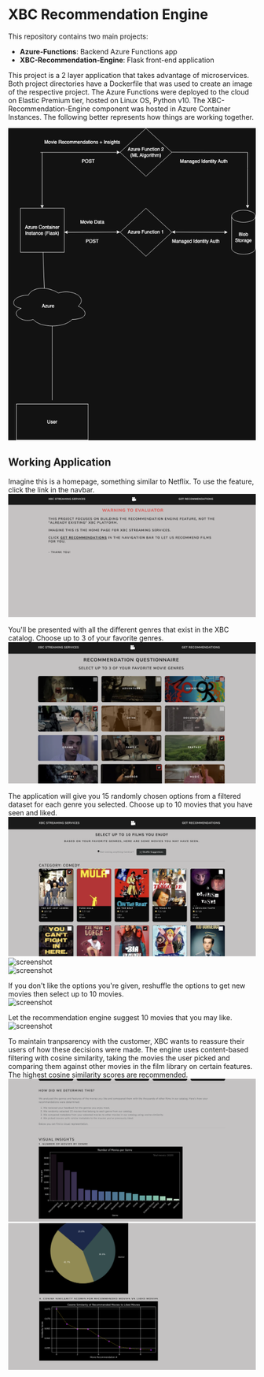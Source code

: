 # XBC Recommendation Engine  

This repository contains two main projects:  

- **Azure-Functions**: Backend Azure Functions app  
- **XBC-Recommendation-Engine**: Flask front-end application  

This project is a 2 layer application that takes advantage of microservices. Both project directories have a Dockerfile that was used to create an image of the respective project. The Azure Functions were deployed to the cloud on Elastic Premium tier, hosted on Linux OS, Python v10.  The XBC-Recommendation-Engine component was hosted in Azure Container Instances.  The following better represents how things are working together.  

![screenshot](/XBC-Recommendation-Engine/screenshots/movie-rec-diagram.drawio.png)  

## Working Application  

Imagine this is a homepage, something similar to Netflix. To use the feature, click the link in the navbar.  
![screenshot](/XBC-Recommendation-Engine/screenshots/homepage.png)  

You'll be presented with all the different genres that exist in the XBC catalog. Choose up to 3 of your favorite genres.  
![screenshot](/XBC-Recommendation-Engine/screenshots/genre_selection.png)  

The application will give you 15 randomly chosen options from a filtered dataset for each genre you selected. Choose up to 10 movies that you have seen and liked.  
![screenshot](/XBC-Recommendation-Engine/screenshots/movie_selection.png)  
![screenshot](/XBC-Recommendation-Engine/screenshots/movie_selection2.png)  
![screenshot](/XBC-Recommendation-Engine/screenshots/movie_selection3.png)  

If you don't like the options you're given, reshuffle the options to get new movies then select up to 10 movies.  
![screenshot](/XBC-Recommendation-Engine/screenshots/shuffle.png)  

Let the recommendation engine suggest 10 movies that you may like.  
![screenshot](/XBC-Recommendation-Engine/screenshots/movie_recommendations.png)  

To maintain tranpsarency with the customer, XBC wants to reassure their users of how these decisions were made. The engine uses content-based filtering with cosine similarity, taking the movies the user picked and comparing them against other movies in the film library on certain features.  The highest cosine similarity scores are recommended.  
![screenshot](/XBC-Recommendation-Engine/screenshots/insights.png)  
![screenshot](/XBC-Recommendation-Engine/screenshots/insights2.png)  